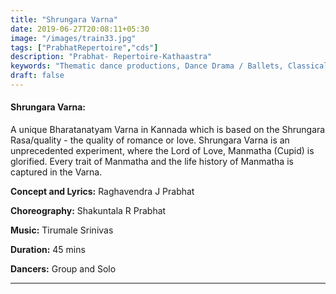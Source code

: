 ```yaml
---
title: "Shrungara Varna"
date: 2019-06-27T20:08:11+05:30
image: "/images/train33.jpg"
tags: ["PrabhatRepertoire","cds"]
description: "Prabhat- Repertoire-Kathaastra"
keywords: "Thematic dance productions, Dance Drama / Ballets, Classical dance sequences."
draft: false
---
```


#### **Shrungara Varna:**

A unique Bharatanatyam Varna in Kannada which is based on the Shrungara Rasa/quality - the quality of romance or love. Shrungara Varna is an unprecedented experiment, where the Lord of Love, Manmatha (Cupid) is glorified. Every trait of Manmatha and the life history of Manmatha is captured in the Varna.

**Concept and Lyrics:** Raghavendra J Prabhat

**Choreography:** Shakuntala R Prabhat

**Music:** Tirumale Srinivas

**Duration:** 45 mins

**Dancers:** Group and Solo

---
